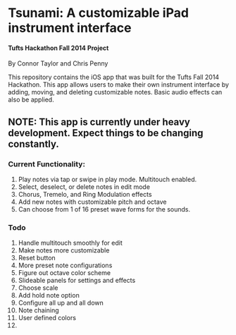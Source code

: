 # Tsunami: A customizable iPad instrument interface
#### Tufts Hackathon Fall 2014 Project

By Connor Taylor and Chris Penny

This repository contains the iOS app that was built for the Tufts Fall 2014 Hackathon.  This app allows users to make their own instrument interface by adding, moving, and deleting customizable notes.  Basic audio effects can also be applied.

## NOTE: This app is currently under heavy development.  Expect things to be changing constantly.

### Current Functionality:

1. Play notes via tap or swipe in play mode.  Multitouch enabled.
2. Select, deselect, or delete notes in edit mode
3. Chorus, Tremelo, and Ring Modulation effects
4. Add new notes with customizable pitch and octave
5. Can choose from 1 of 16 preset wave forms for the sounds.

### Todo

1. Handle multitouch smoothly for edit
2. Make notes more customizable
3. Reset button
4. More preset note configurations
5. Figure out octave color scheme
6. Slideable panels for settings and effects
7. Choose scale
8. Add hold note option
9. Configure all up and all down
10. Note chaining
11. User defined colors
12. 